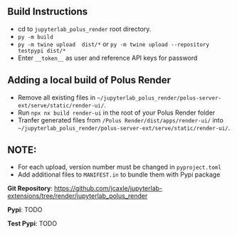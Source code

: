 ## Build Instructions
- cd to `jupyterlab_polus_render` root directory.
- `py -m build`
- `py -m twine upload  dist/*` or `py -m twine upload --repository testpypi dist/*`
- Enter `__token__` as user and reference API keys for password

## Adding a local build of Polus Render
- Remove all existing files in `~/jupyterlab_polus_render/polus-server-ext/serve/static/render-ui/`. 
- Run `npx nx build render-ui` in the root of your Polus Render folder
- Tranfer generated files from `/Polus Render/dist/apps/render-ui/` into `~/jupyterlab_polus_render/polus-server-ext/serve/static/render-ui/`. 

## NOTE:
- For each upload, version number must be changed in `pyproject.toml`
- Add additional files to `MANIFEST.in` to bundle them with Pypi package

**Git Repository**: https://github.com/jcaxle/jupyterlab-extensions/tree/render/jupyterlab_polus_render

**Pypi**: TODO

**Test Pypi**: TODO
